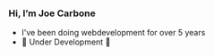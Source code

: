 <h3>Hi, I’m Joe Carbone</h3>
<ul>
  <li>I've been doing webdevelopment for over 5 years</li>
  <li>🚧 Under Development 🚧</li>
</ul>

